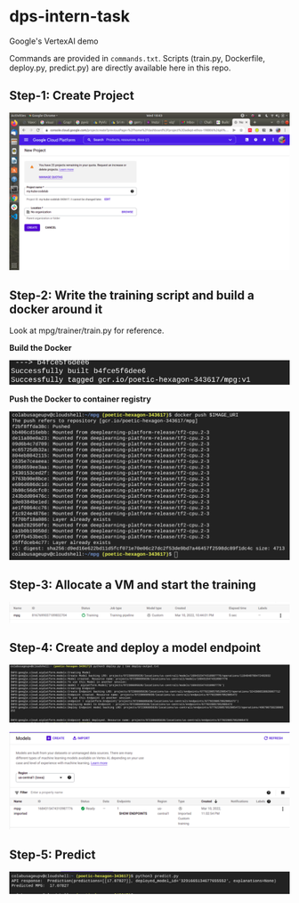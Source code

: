 # dps-intern-task
Google's VertexAI demo


Commands are provided in `commands.txt`. Scripts (train.py, Dockerfile, deploy.py, predict.py) are directly available here in this repo.

## Step-1: Create Project

![Create Project](images/create-proj.png)

## Step-2: Write the training script and build a docker around it

Look at mpg/trainer/train.py for reference.

__Build the Docker__

![Build Docker](images/docker-build.png)

__Push the Docker to container registry__

![Push the Docker to container registry](images/dockerpush.png)

## Step-3: Allocate a VM and start the training

![Start the training](images/training.png)

## Step-4: Create and deploy a model endpoint

![Create endpoint](images/model-deployed-cmdout.png)

![create-endpoint-ui](images/model-deployed.png)

## Step-5: Predict

![predict](images/prediction.png)
